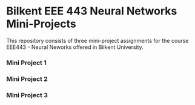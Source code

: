 # Bilkent EEE 443 Neural Networks Mini-Projects

This repository consists of three mini-project assignments for the course EEE443 - Neural Neworks offered in Bilkent University. 

### Mini Project 1

### Mini Project 2

### Mini Project 3


